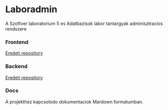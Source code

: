 # Laboradmin
A Szoftver laboratorium 5 es Adatbazisok labor tantargyak adminisztracios rendszere

### Frontend
[Eredeti repository](https://github.com/bme-db-lab/szglab5-frontend)

### Backend
[Eredeti repository](https://github.com/bme-db-lab/szglab5-backend)

### Docs
A projekthez kapcsolodo dokumentaciok Mardown formatumban.

